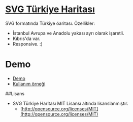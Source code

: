 # [SVG Türkiye Haritası](http://dnomak.com/turkiye-haritasi/)

SVG formatında Türkiye öaritası. Özellikler:
 - İstanbul Avrupa ve Anadolu yakası ayrı olarak işaretli.
 - Kıbrıs'da var. 
 - Responsive. :)

# Demo
 - [Demo](http://dnomak.com/turkiye-haritasi/)
 - [Kullanım örneği](http://seramiksan.com.tr/bayiler)
 
##Lisans
- SVG Türkiye Haritası MIT Lisansı altında lisanslanmıştır.
  - [http://opensource.org/licenses/MIT](http://opensource.org/licenses/MIT)
